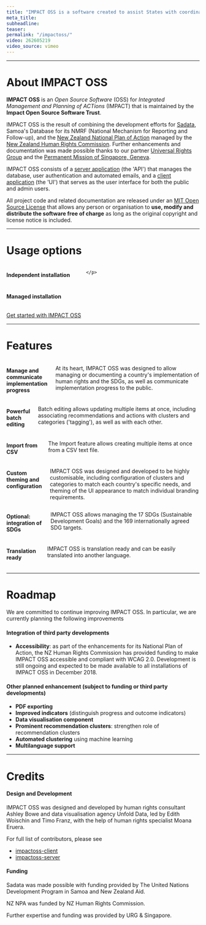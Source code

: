 ```yaml
---
title: "IMPACT OSS is a software created to assist States with coordinating and monitoring implementation of human rights and the Sustainable Development Goals (SDGs), and also communicate implementation progress to the public."
meta_title:
subheadline:
teaser:
permalink: "/impactoss/"
video: 262605219
video_source: vimeo
---
```


---

# About IMPACT OSS

**IMPACT OSS** is an _Open Source Software_ (OSS) for _Integrated Management and Planning of ACTions_ (IMPACT) that is maintained by the **Impact Open Source Software Trust**.

IMPACT OSS is the result of combining the development efforts for [Sadata](https://sadata-production.firebaseapp.com), Samoa's Database for its NMRF (National Mechanism for Reporting and Follow-up), and the [New Zealand National Plan of Action](https://npa.hrc.co.nz) managed by the [New Zealand Human Rights Commission](https://hrc.co.nz). Further enhancements and documentation was made possible thanks to our partner [Universal Rights Group](https://www.universal-rights.org/) and the [Permanent Mission of Singapore, Geneva](https://www.mfa.gov.sg/content/mfa/overseasmission/geneva.html).

IMPACT OSS consists of a [server application](https://github.com/impactoss/impactoss-server) (the 'API') that manages the database, user authentication and automated emails, and a [client application](https://github.com/impactoss/impactoss-client) (the 'UI') that serves as the user interface for both the public and admin users.

All project code and related documentation are released under an [MIT Open Source License](https://github.com/impactoss/impactoss-client/blob/master/LICENSE.md) that allows any person or organisation to **use, modify and distribute the software free of charge** as long as the original copyright and license notice is included.

---

# Usage options

<div class="row">
  <div class="large-6 columns">
    <h4>
      Independent installation
    </h4>
    <p>

    </p>
  </div>
  <div class="large-6 columns">
    <h4>
      Managed installation
    </h4>
    <p>
    </p>
  </div>
</div>

[Get started with IMPACT OSS]({{site.baseurl}}/impactoss/get-started)

---

# Features

<div class="row">
  <div class="large-4 columns">
    <h4>
      Manage and communicate implementation progress
    </h4>
    <p>
      At its heart, IMPACT OSS was designed to allow managing or documenting a country's implementation of human rights and the SDGs, as well as communicate implementation progress to the public.
    </p>
  </div>
  <div class="large-4 columns">
    <h4>
      Powerful batch editing
    </h4>
    <p>
      Batch editing allows updating multiple items at once, including associating recommendations and actions with clusters and categories ('tagging'), as well as with each other.
    </p>
  </div>
  <div class="large-4 columns">
    <h4>
      Import from CSV
    </h4>
    <p>
      The Import feature allows creating multiple items at once from a CSV text file.
    </p>
  </div>
</div>
<div class="row">
  <div class="large-4 columns">
    <h4>
      Custom theming and configuration
    </h4>
    <p>
      IMPACT OSS was designed and developed to be highly customisable, including configuration of clusters and categories to match each country's specific needs, and theming of the UI appearance to match individual branding requirements.
    </p>
  </div>
  <div class="large-4 columns">
    <h4>
      Optional: integration of SDGs
    </h4>
    <p>
      IMPACT OSS allows managing the 17 SDGs (Sustainable Development Goals) and the 169 internationally agreed SDG targets.
    </p>
  </div>
  <div class="large-4 columns">
    <h4>
      Translation ready
    </h4>
    <p>
      IMPACT OSS is translation ready and can be easily translated into another language.
    </p>
  </div>
</div>

---

# Roadmap

We are committed to continue improving IMPACT OSS. In particular, we are currently planning the following improvements

#### Integration of third party developments

* **Accessibility**: as part of the enhancements for its National Plan of Action, the NZ Human Rights Commission has provided funding to make IMPACT OSS accessible and compliant with WCAG 2.0. Development is still ongoing and expected to be made available to all installations of IMPACT OSS in December 2018.

#### Other planned enhancement (subject to funding or third party developments)

* **PDF exporting**
* **Improved indicators** (distinguish progress and outcome indicators)
* **Data visualisation component**
* **Prominent recommendation clusters**: strengthen role of recommendation clusters
* **Automated clustering** using machine learning
* **Multilanguage support**

---

# Credits

#### Design and Development

IMPACT OSS was designed and developed by human rights consultant Ashley Bowe and data visualisation agency Unfold Data, led by Edith Woischin and Timo Franz, with the help of human rights specialist Moana Eruera.

For full list of contributors, please see
* [impactoss-client](https://github.com/impactoss/impactoss-client/blob/master/CONTRIBUTORS.md)
* [impactoss-server](https://github.com/impactoss/impactoss-server/blob/master/CONTRIBUTORS.md)

#### Funding

Sadata was made possible with funding provided by The United Nations Development Program in Samoa and New Zealand Aid.

NZ NPA was funded by NZ Human Rights Commission.

Further expertise and funding was provided by URG & Singapore.
